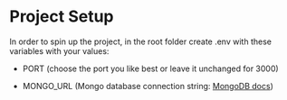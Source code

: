 # Project Setup

In order to spin up the project, in the root folder create .env with these variables with your values:

- PORT (choose the port you like best or leave it unchanged for 3000)

- MONGO_URL (Mongo database connection string: [MongoDB docs](https://www.mongodb.com/docs/manual/reference/connection-string/))
